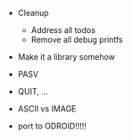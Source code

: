 - Cleanup
	- Address all todos
	- Remove all debug printfs
- Make it a library somehow

- PASV
- QUIT, ...
- ASCII vs IMAGE

- port to ODROID!!!!!
